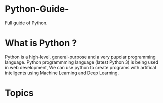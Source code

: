 # Python-Guide-
Full guide of Python. 
# What is Python ?
Python is a high-level, general-purpose and a very pupolar programming language. Python programmming language (latest Python 3) is being used in web development, We can use python to create programs with artifical inteligents using Machine Learning and Deep Learning.
# Topics
